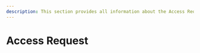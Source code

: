 ```yaml
---
description: This section provides all information about the Access Request feature in SysKit Point.
---
```


# Access Request



